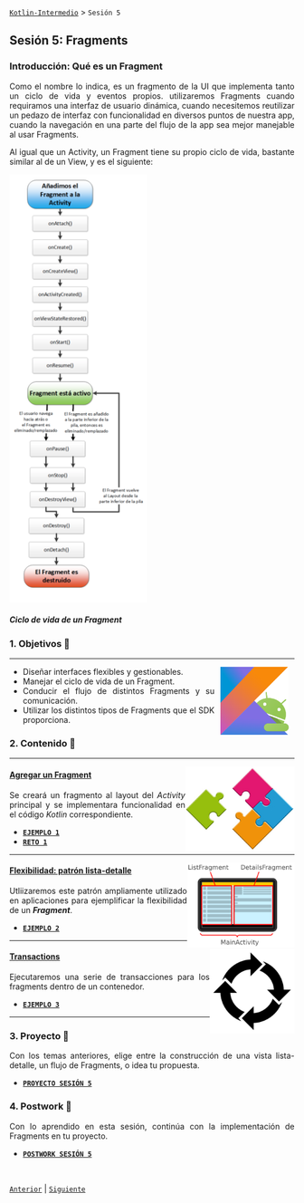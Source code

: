 [`Kotlin-Intermedio`](../Readme.md) > `Sesión 5`


## Sesión 5: Fragments

<div style="text-align: justify;">
  
  
  
### Introducción: Qué es un Fragment 

Como el nombre lo indica, es un fragmento de la UI que implementa tanto un ciclo de vida y eventos propios. utilizaremos Fragments cuando requiramos una interfaz de usuario dinámica, cuando necesitemos reutilizar un pedazo de interfaz con funcionalidad en diversos puntos de nuestra app, cuando la navegación en una parte del flujo de la app sea mejor manejable al usar Fragments.

Al igual que un Activity, un Fragment tiene su propio ciclo de vida, bastante similar al de un View, y es el siguiente:


<img src="images/fragment-cycle.png">
<h5>Ciclo de vida de un Fragment</h5>


### 1. Objetivos :dart: 

---

<img src="../images/android-kotlin.png" align="right" height="120" hspace="10">

- Diseñar interfaces flexibles y gestionables.
- Manejar el ciclo de vida de un Fragment.
- Conducir el flujo de distintos Fragments y su comunicación.
- Utilizar los distintos tipos de Fragments que el SDK proporciona.


### 2. Contenido :blue_book:

---

<img src="images/fragments.jpg" align="right" height="150"> 

#### <ins>Agregar un Fragment</ins>

Se creará un fragmento al layout del _Activity_ principal y se implementara funcionalidad en el código _Kotlin_ correspondiente.

- [**`EJEMPLO 1`**](Ejemplo-01/Readme.md)
- [**`RETO 1`**](Reto-01/Readme.md)

---

<img src="images/list-detail.png" align="right" height="150"> 

#### <ins>Flexibilidad: patrón lista-detalle</ins>

Utliizaremos este patrón ampliamente utilizado en aplicaciones para ejemplificar la flexibilidad de un ___Fragment___.

- [**`EJEMPLO 2`**](Ejemplo-02/Readme.md)

---

<img src="images/flow.png" align="right" height="150"> 

#### <ins>Transactions</ins>

Ejecutaremos una serie de transacciones para los fragments dentro de un contenedor.

- [**`EJEMPLO 3`**](Ejemplo-03/Readme.md)

---


### 3. Proyecto :hammer:

Con los temas anteriores, elige entre la construcción de una vista lista-detalle, un flujo de Fragments, o idea tu propuesta.

- [**`PROYECTO SESIÓN 5`**](Proyecto/Readme.md)

### 4. Postwork :memo:

Con lo aprendido en esta sesión, continúa con la implementación de Fragments en tu proyecto.

- [**`POSTWORK SESIÓN 5`**](Postwork/Readme.md)

<br/>

[`Anterior`](../Sesion-04/Readme.md) | [`Siguiente`](../Sesion-06/Readme.md)      

</div>

